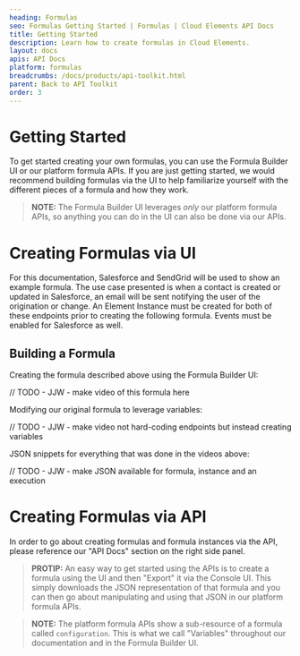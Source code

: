 ```yaml
---
heading: Formulas
seo: Formulas Getting Started | Formulas | Cloud Elements API Docs
title: Getting Started
description: Learn how to create formulas in Cloud Elements.
layout: docs
apis: API Docs
platform: formulas
breadcrumbs: /docs/products/api-toolkit.html
parent: Back to API Toolkit
order: 3
---
```


# Getting Started
To get started creating your own formulas, you can use the Formula Builder UI or our platform formula APIs.  If you are just getting started, we would recommend building formulas via the UI to help familiarize yourself with the different pieces of a formula and how they work.  

> **NOTE:** The Formula Builder UI leverages *only* our platform formula APIs, so anything you can do in the UI can also be done via our APIs.

# Creating Formulas via UI

For this documentation, Salesforce and SendGrid will be used to show an example formula. The use case presented is when a contact is created or updated in Salesforce, an email will be sent notifying the user of the origination or change. An Element Instance must be created for both of these endpoints prior to creating the following formula. Events must be enabled for Salesforce as well.

## Building a Formula

Creating the formula described above using the Formula Builder UI:

// TODO - JJW - make video of this formula here

Modifying our original formula to leverage variables:

// TODO - JJW - make video not hard-coding endpoints but instead creating variables

JSON snippets for everything that was done in the videos above:

// TODO - JJW - make JSON available for formula, instance and an execution

# Creating Formulas via API

In order to go about creating formulas and formula instances via the API, please reference our "API Docs" section on the right side panel.

> **PROTIP:** An easy way to get started using the APIs is to create a formula using the UI and then "Export" it via the Console UI.  This simply downloads the JSON representation of that formula and you can then go about manipulating and using that JSON in our platform formula APIs.

> **NOTE:** The platform formula APIs show a sub-resource of a formula called `configuration`.  This is what we call "Variables" throughout our documentation and in the Formula Builder UI.
